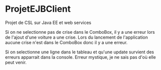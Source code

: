 ProjetEJBClient
===============

Projet de CSL sur Java EE et web services

<ERROR>
Si on ne selectionne pas de crise dans le ComboBox, il y a une erreur lors de l'ajout d'une voiture a une crise.
Lors du lancement de l'application aucune crise n'est dans le ComboBox donc il y a une erreur.

Si on selectionne une ligne dans le tableau et qu'une update survient des erreurs apparrait dans la console.
Erreur mystique, je ne sais pas d'où elle peut venir.
</ERROR>
